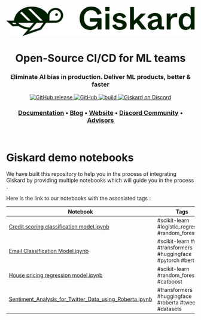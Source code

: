 <p align="center">
  <img alt="giskardlogo" src="https://raw.githubusercontent.com/Giskard-AI/giskard/main/readme/Logo_full_darkgreen.png">
</p>
<h1 align="center" weight='300' >Open-Source CI/CD for ML teams</h1>
<h3 align="center" weight='300' >Eliminate AI bias in production. Deliver ML products, better & faster</h3>
<p align="center">
   <a href="https://github.com/Giskard-AI/giskard/releases">
      <img alt="GitHub release" src="https://img.shields.io/github/v/release/Giskard-AI/giskard">
  </a>
 <a href="https://github.com/Giskard-AI/giskard/blob/main/LICENSE">
     <img alt="GitHub" src="https://img.shields.io/badge/License-Apache_2.0-blue.svg">
 </a>
  <a href="https://github.com/Giskard-AI/giskard/actions/workflows/build.yml">
    <img alt="build" src="https://github.com/Giskard-AI/giskard/actions/workflows/build.yml/badge.svg?branch=main"/>
 </a>
  <a href="https://gisk.ar/discord">
    <img alt="Giskard on Discord" src="https://img.shields.io/discord/939190303397666868?label=Discord"/>
  </a>
</p>
<h3 align="center">
   <a href="https://docs.giskard.ai/"><b>Documentation</b></a> &bull;
   <a href="https://www.giskard.ai/knowledge-categories/blog/?utm_source=github&utm_medium=github&utm_campaign=github_readme&utm_id=readmeblog"><b>Blog</b></a> &bull;  
  <a href="https://www.giskard.ai/?utm_source=github&utm_medium=github&utm_campaign=github_readme&utm_id=readmeblog"><b>Website</b></a> &bull;
  <a href="https://gisk.ar/discord"><b>Discord Community</b></a> &bull;
  <a href="https://www.giskard.ai/about?utm_source=github&utm_medium=github&utm_campaign=github_readme&utm_id=readmeblog#advisors"><b>Advisors</b></a>
 </h3>
<br />

# Giskard demo notebooks
We have built this repository to help you in the process of integrating Giskard by providing multiple notebooks which
will guide you in the process . 


Here is the link to our notebooks with the assosiated tags : 

| Notebook                                                                                                                                                                  | Tags                                                          |
|---------------------------------------------------------------------------------------------------------------------------------------------------------------------------|---------------------------------------------------------------|
| [Credit scoring classification model.ipynb](https://github.com/Giskard-AI/demo-notebooks/blob/main/Credit%20scoring%20classification%20model.ipynb)                       | #scikit-learn #logistic_regression #random_forest             |
| [Email Classification Model.ipynb](https://github.com/Giskard-AI/demo-notebooks/blob/main/Email%20Classification%20Model.ipynb)                                           | #scikit-learn #nltk #transformers #huggingface #pytorch #bert |
| [House pricing regression model.ipynb](https://github.com/Giskard-AI/demo-notebooks/blob/main/House%20pricing%20regression%20model.ipynb)                                 | #scikit-learn #random_forest #catboost                        |
| [Sentiment_Analysis_for_Twitter_Data_using_Roberta.ipynb](https://github.com/Giskard-AI/demo-notebooks/blob/main/Sentiment_Analysis_for_Twitter_Data_using_Roberta.ipynb) | #transformers #huggingface #roberta #tweepy #datasets         |
